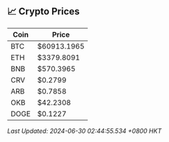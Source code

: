 ## 📈 Crypto Prices

| Coin | Price |
| ---- | ----- |
| BTC | $60913.1965 |
| ETH | $3379.8091 |
| BNB | $570.3965 |
| CRV | $0.2799 |
| ARB | $0.7858 |
| OKB | $42.2308 |
| DOGE | $0.1227 |

_Last Updated: 2024-06-30 02:44:55.534 +0800 HKT_